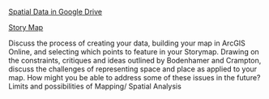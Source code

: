 [Spatial Data in Google Drive](https://docs.google.com/spreadsheets/d/1AL83h6dzZrpp-v-e6WA8ddJag3mmew0sZUUmMU9q8zE/edit?usp=sharing)

[Story Map](http://arcg.is/1PfiDD)


Discuss the process of creating your data, building your map in ArcGIS Online, and selecting which points to feature in your Storymap.
Drawing on the constraints, critiques and ideas outlined by Bodenhamer and Crampton, discuss the challenges of representing space and place as applied to your map. How might you be able to address some of these issues in the future?
Limits and possibilities of Mapping/ Spatial Analysis
